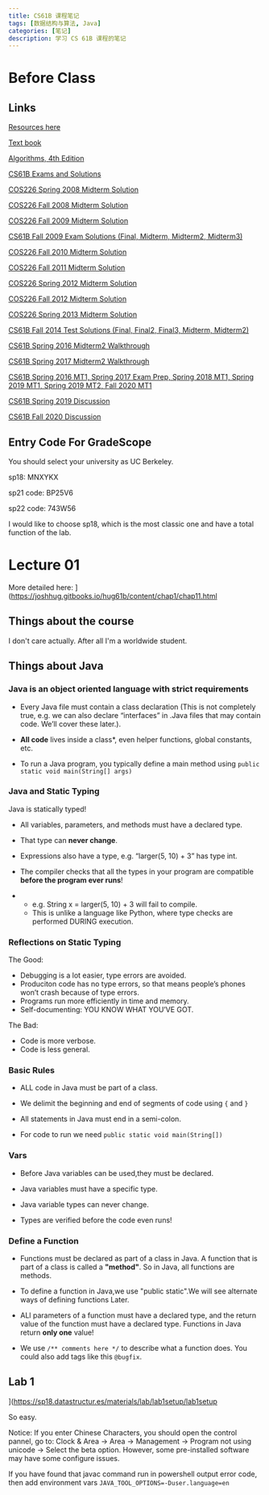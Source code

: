 ```yaml
---
title: CS61B 课程笔记
tags: [数据结构与算法, Java]
categories: [笔记]
description: 学习 CS 61B 课程的笔记
---
```


# Before Class

## Links

[Resources here](https://sp18.datastructur.es/)

[Text book](http://gitbook.com/book/joshhug/hug61b)

[Algorithms, 4th Edition](https://algs4.cs.princeton.edu/home/)

[CS61B Exams and Solutions](https://tbp.berkeley.edu/courses/cs/61B/)

[COS226 Spring 2008 Midterm Solution](https://www.cs.princeton.edu/courses/archive/spring15/cos226/exams/mid-s08-sol.pdf)

[COS226 Fall 2008 Midterm Solution](https://www.cs.princeton.edu/courses/archive/spring15/cos226/exams/mid-f08-sol.pdf)

[COS226 Fall 2009 Midterm Solution](https://www.cs.princeton.edu/courses/archive/spring15/cos226/exams/mid-f09-sol.pdf)

[CS61B Fall 2009 Exam Solutions (Final, Midterm, Midterm2, Midterm3)](https://inst.eecs.berkeley.edu//~cs61b/fa13/samples/)

[COS226 Fall 2010 Midterm Solution](https://www.cs.princeton.edu/courses/archive/spring15/cos226/exams/mid-f10.pdf)

[COS226 Fall 2011 Midterm Solution](https://www.cs.princeton.edu/courses/archive/spring15/cos226/exams/mid-f11-sol.pdf)

[COS226 Spring 2012 Midterm Solution](https://www.cs.princeton.edu/courses/archive/spring15/cos226/exams/mid-s12-sol.pdf)

[COS226 Fall 2012 Midterm Solution](https://www.cs.princeton.edu/courses/archive/spring15/cos226/exams/mid-f12-sol.pdf)

[COS226 Spring 2013 Midterm Solution](https://www.cs.princeton.edu/courses/archive/fall13/cos226/exams/mid-s13-sol.pdf)

[CS61B Fall 2014 Test Solutions (Final, Final2, Final3, Midterm, Midterm2)](https://inst.eecs.berkeley.edu/~cs61b/fa14/test-solutions/)

[CS61B Spring 2016 Midterm2 Walkthrough](https://www.youtube.com/watch?v=rciRgoiJVGY)

[CS61B Spring 2017 Midterm2 Walkthrough](https://www.youtube.com/channel/UCqiudaLea8HNE23GBC34R5Q/videos)

[CS61B Spring 2016 MT1, Spring 2017 Exam Prep, Spring 2018 MT1, Spring 2019 MT1, Spring 2019 MT2, Fall 2020 MT1](https://www.youtube.com/channel/UCNBSbBTFx8nFahcQyZOYOgQ/videos)

[CS61B Spring 2019 Discussion](https://www.youtube.com/channel/UCdh0Rpk6C1w1ypiEjjKh_Uw/videos)

[CS61B Fall 2020 Discussion](https://www.youtube.com/channel/UCtic6FhXmfR0PSntIXjhwaw/videos)


## Entry Code For GradeScope

You should select your university as UC Berkeley.

sp18: MNXYKX

sp21 code: BP25V6

sp22 code: 743W56

I would like to choose sp18, which is the most classic one and have a total function of the lab.

# Lecture 01

More detailed here: ](https://joshhug.gitbooks.io/hug61b/content/chap1/chap11.html

## Things about the course

I don't care actually. After all I'm a worldwide student.

## Things about Java

### Java is an object oriented language with strict requirements
- Every Java file must contain a class declaration (This is not completely true, e.g. we can also declare “interfaces” in .Java files that may contain code. We’ll cover these later.).

- **All code** lives inside a class*, even helper functions, global constants, etc.

- To run a Java program, you typically define a main method using `public static void main(String[] args)`

### Java and Static Typing
Java is statically typed!

- All variables, parameters, and methods must have a declared type.

- That type can **never change**.

- Expressions also have a type, e.g. “larger(5, 10) + 3” has type int.

- The compiler checks that all the types in your program are compatible **before the program ever runs**!

- - e.g. String x = larger(5, 10) + 3 will fail to compile.
  - This is unlike a language like Python, where type checks are performed DURING execution.

### Reflections on Static Typing

The Good:

- Debugging is a lot easier, type errors are avoided.
- Produciton code has no type errors, so that means people’s phones won’t crash because of type errors.
- Programs run more efficiently in time and memory.
- Self-documenting: YOU KNOW WHAT YOU’VE GOT.


The Bad:

- Code is more verbose.
- Code is less general.

### Basic Rules
- ALL code in Java must be part of a class.

- We delimit the beginning and end of segments of code
using `{` and `}`

- All statements in Java must end in a semi-colon.

- For code to run we need `public static void main(String[])`

### Vars 

- Before Java variables can be used,they must be declared.

- Java variables must have a specific type.

- Java variable types can never change.

- Types are verified before the code even runs!

### Define a Function

- Functions must be declared as part of a class in Java. A function that is part of a class is called a **"method"**. So in Java, all functions are methods.

- To define a function in Java,we use "public static".We will see alternate ways of defining functions Later.

- ALl parameters of a function must have a declared type, and the return value of the function must have a declared type. Functions in Java return **only one** value!

- We use `/** comments here */` to describe what a function does. You could also add tags like this  `@bugfix`. 

## Lab 1

](https://sp18.datastructur.es/materials/lab/lab1setup/lab1setup

So easy.

Notice: If you enter Chinese Characters, you should open the control pannel, go to: Clock & Area -> Area -> Management -> Program not using unicode -> Select the beta option.
However, some pre-installed software may have some configure issues.

If you have found that javac command run in powershell output error code, then add environment vars `JAVA_TOOL_OPTIONS=-Duser.language=en`
